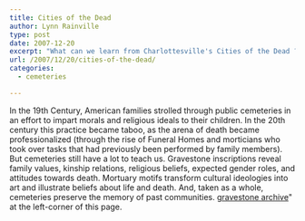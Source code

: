 ```yaml
---
title: Cities of the Dead
author: Lynn Rainville
type: post
date: 2007-12-20
excerpt: "What can we learn from Charlottesville's Cities of the Dead ?"
url: /2007/12/20/cities-of-the-dead/
categories:
  - cemeteries

---
```

In the 19th Century, American families strolled through public cemeteries in an effort to impart morals and religious ideals to their children. In the 20th century this practice became taboo, as the arena of death became professionalized (through the rise of Funeral Homes and morticians who took over tasks that had previously been performed by family members). But cemeteries still have a lot to teach us. Gravestone inscriptions reveal family values, kinship relations, religious beliefs, expected gender roles, and attitudes towards death. Mortuary motifs transform cultural ideologies into art and illustrate beliefs about life and death. And, taken as a whole, cemeteries preserve the memory of past communities. [gravestone archive](http://www.locohistory.org/blog/?attachment_id=177)" at the left-corner of this page.
